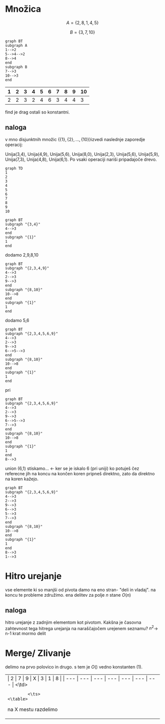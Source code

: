 
# Množica
$$A=\{2,8,1,4,5\}$$

$$B=\{3,7,10\}$$

```mermaid
graph BT
subgraph A
1-->2
5-->4-->2
8-->4
end
subgraph B
7-->3
10-->3
end
```


| 1   | 2   | 3   | 4   | 5   | 6   | 7   | 8   | 9   | 10  |
| --- | --- | --- | --- | --- | --- | --- | --- | --- | --- |
| 2   | 2   | 3   | 2   | 4   | 6   | 3   | 4   | 4   | 3   |

find je drag ostali so konstantni.


## naloga
v mno disjunktnih množic $\{\{1\},\{2\},...,\{10\}\}$izvedi naslednje zaporedje operacij:

Unija(3,4), Unija(4,9), Unija(5,6), Unija(8,0), Unija(2,3), Unija(5,6), Unija(5,9), Unija(7,3), Unija(4,8), Unija(6,1).
Po vsaki operaciji  nariši pripadajoče drevo.
```mermaid
graph TD
1
2
3
4
5
6
7
8
9
10
```
```mermaid
graph BT
subgraph "{3,4}"
4-->3
end
subgraph "{1}"
1
end
```
dodamo 2,9,8,10
```mermaid
graph BT
subgraph "{2,3,4,9}"
4-->3
2-->3
9-->3
end
subgraph "{8,10}"
10-->8
end
subgraph "{1}"
1
end
```
dodamo 5,6
```mermaid
graph BT
subgraph "{2,3,4,5,6,9}"
4-->3
2-->3
9-->3
6-->5-->3
end
subgraph "{8,10}"
10-->8
end
subgraph "{1}"
1
end
```
pri 

```mermaid
graph BT
subgraph "{2,3,4,5,6,9}"
4-->3
2-->3
9-->3
6-->5-->3
7-->3
end
subgraph "{8,10}"
10-->8
end
subgraph "{1}"
1
end
8-->3
```

union (6,1)
stiskamo... <- ker se je iskalo 6 (pri uniji) ko potuješ čez referecne jih na koncu na končen koren pripneš direktno, zato da direktno na koren kažejo.
```mermaid
graph BT
subgraph "{2,3,4,5,6,9}"
4-->3
2-->3
9-->3
6-->3
5-->3
7-->3
end
subgraph "{8,10}"
10-->8
end
subgraph "{1}"
1
end
8-->3
1-->3
```

# Hitro urejanje
vse elemente ki so manjši od pivota damo na eno stran- "deli in vladaj". na koncu te probleme združimo.
ena delitev za polje $n$ stane $O(n)$

## naloga
hitro urejanje z zadnjim elementom kot pivotom. Kakšna je časovna zahtevnost tega hitrega urejanja na naraščajočem urejenem seznamu? $n^2$-> n-1 krat mormo delit

# Merge/ Zlivanje
delimo na prvo polovico in drugo. s tem je $O()$ vedno konstanten (1). 
<table>
<td>
| 2   | 7   | 9   | X   | 3   | 1   | 8   |
| --- | --- | --- | --- | --- | --- | --- |	
	<\td>
		<ts>
			
			<\ts>
	<\table>
 na X mestu razdelimo